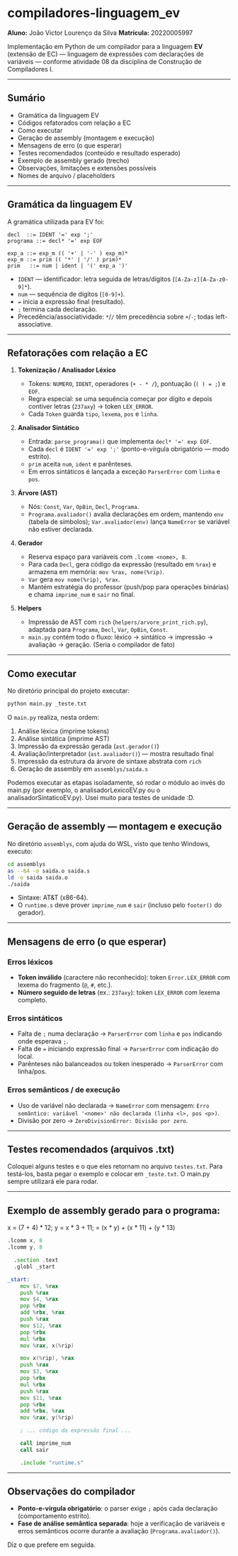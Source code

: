# compiladores-linguagem\_ev

**Aluno:** João Victor Lourenço da Silva
**Matrícula:** 20220005997

Implementação em Python de um compilador para a linguagem **EV** (extensão de EC) — linguagem de expressões com declarações de variáveis — conforme atividade 08 da disciplina de Construção de Compiladores I.

---

## Sumário

* Gramática da linguagem EV
* Códigos refatorados com relação a EC
* Como executar
* Geração de assembly (montagem e execução)
* Mensagens de erro (o que esperar)
* Testes recomendados (conteúdo e resultado esperado)
* Exemplo de assembly gerado (trecho)
* Observações, limitações e extensões possíveis
* Nomes de arquivo / placeholders

---

## Gramática da linguagem EV

A gramática utilizada para EV foi:

```
decl  ::= IDENT '=' exp ';'
programa ::= decl* '=' exp EOF

exp_a ::= exp_m (( '+' | '-' ) exp_m)*
exp_m ::= prim (( '*' | '/' ) prim)*
prim   ::= num | ident | '(' exp_a ')'
```

* `IDENT` — identificador: letra seguida de letras/dígitos (`[A-Za-z][A-Za-z0-9]*`).
* `num` — sequência de dígitos (`[0-9]+`).
* `=` inicia a expressão final (resultado).
* `;` termina cada declaração.
* Precedência/associatividade: `*`/`/` têm precedência sobre `+`/`-`; todas left-associative.

---

## Refatorações com relação a EC

1. **Tokenização / Analisador Léxico**

   * Tokens: `NUMERO`, `IDENT`, operadores (`+ - * /`), pontuação (`( ) = ;`) e `EOF`.
   * Regra especial: se uma sequência começar por dígito e depois contiver letras (`237axy`) → token `LEX_ERROR`.
   * Cada `Token` guarda `tipo`, `lexema`, `pos` e `linha`.

2. **Analisador Sintático**

   * Entrada: `parse_programa()` que implementa `decl* '=' exp EOF`.
   * Cada `decl` é `IDENT '=' exp ';'` (ponto-e-vírgula obrigatório — modo estrito).
   * `prim` aceita `num`, `ident` e parênteses.
   * Em erros sintáticos é lançada a exceção `ParserError` com `linha` e `pos`.

3. **Árvore (AST)**

   * Nós: `Const`, `Var`, `OpBin`, `Decl`, `Programa`.
   * `Programa.avaliador()` avalia declarações em ordem, mantendo `env` (tabela de símbolos); `Var.avaliador(env)` lança `NameError` se variável não estiver declarada.

4. **Gerador**

   * Reserva espaço para variáveis com `.lcomm <nome>, 8`.
   * Para cada `Decl`, gera código da expressão (resultado em `%rax`) e armazena em memória: `mov %rax, nome(%rip)`.
   * `Var` gera `mov nome(%rip), %rax`.
   * Mantém estratégia do professor (push/pop para operações binárias) e chama `imprime_num` e `sair` no final.

5. **Helpers**

   * Impressão de AST com `rich` (`helpers/arvore_print_rich.py`), adaptada para `Programa`, `Decl`, `Var`, `OpBin`, `Const`.
   * `main.py` contém todo o fluxo: léxico → sintático → impressão → avaliação → geração. (Seria o compilador de fato)

---

## Como executar

No diretório principal do projeto executar:

```bash
python main.py _teste.txt
```

O `main.py` realiza, nesta ordem:

1. Análise léxica (imprime tokens)
2. Análise sintática (imprime AST)
3. Impressão da expressão gerada (`ast.gerador()`)
4. Avaliação/interpretador (`ast.avaliador()`) — mostra resultado final
5. Impressão da estrutura da árvore de sintaxe abstrata com `rich`
6. Geração de assembly em `assemblys/saida.s`

Podemos executar as etapas isoladamente, só rodar o módulo ao invés do main.py (por exemplo, o analisadorLexicoEV.py ou o analisadorSintaticoEV.py). Usei muito para testes de unidade :D.

---

## Geração de assembly — montagem e execução

No diretório `assemblys`, com ajuda do WSL, visto que tenho Windows, executo:

```bash
cd assemblys
as --64 -o saida.o saida.s
ld -o saida saida.o
./saida
```

* Sintaxe: AT\&T (x86-64).
* O `runtime.s` deve prover `imprime_num` e `sair` (incluso pelo `footer()` do gerador).

---

## Mensagens de erro (o que esperar)

### Erros léxicos

* **Token inválido** (caractere não reconhecido): token `Error.LEX_ERROR` com lexema do fragmento (`@`, `#`, etc.).
* **Número seguido de letras** (ex.: `237axy`): token `LEX_ERROR` com lexema completo.

### Erros sintáticos

* Falta de `;` numa declaração → `ParserError` com `linha` e `pos` indicando onde esperava `;`.
* Falta de `=` iniciando expressão final → `ParserError` com indicação do local.
* Parênteses não balanceados ou token inesperado → `ParserError` com linha/pos.

### Erros semânticos / de execução

* Uso de variável não declarada → `NameError` com mensagem:
  `Erro semântico: variável '<nome>' não declarada (linha <l>, pos <p>)`.
* Divisão por zero → `ZeroDivisionError: Divisão por zero`.

---

## Testes recomendados (arquivos .txt)

Coloquei alguns testes e o que eles retornam no arquivo `testes.txt`. Para testá-los, basta pegar o exemplo e colocar em `_teste.txt`. O main.py sempre utilizará ele para rodar.

---

## Exemplo de assembly gerado para o programa:
x = (7 + 4) * 12;
y = x * 3 + 11;
= (x * y) + (x * 11) + (y * 13)

```asm
.lcomm x, 8
.lcomm y, 8

  .section .text
  .globl _start

_start:
    mov $7, %rax
    push %rax
    mov $4, %rax
    pop %rbx
    add %rbx, %rax
    push %rax
    mov $12, %rax
    pop %rbx
    mul %rbx
    mov %rax, x(%rip)

    mov x(%rip), %rax
    push %rax
    mov $3, %rax
    pop %rbx
    mul %rbx
    push %rax
    mov $11, %rax
    pop %rbx
    add %rbx, %rax
    mov %rax, y(%rip)

    ; ... código da expressão final ...

    call imprime_num
    call sair

    .include "runtime.s"
```

---

## Observações do compilador

* **Ponto-e-vírgula obrigatório**: o parser exige `;` após cada declaração (comportamento estrito).
* **Fase de análise semântica separada**: hoje a verificação de variáveis e erros semânticos ocorre durante a avaliação (`Programa.avaliador()`).

Diz o que prefere em seguida.
